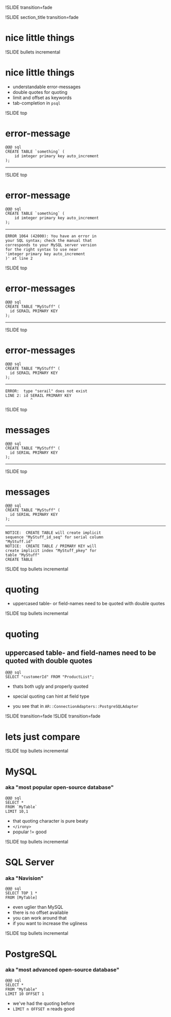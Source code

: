 !SLIDE transition=fade

!SLIDE section_title transition=fade

# nice little things #


!SLIDE bullets incremental

# nice little things #

* understandable error-messages
* double quotes for quoting
* limit and offset as keywords
* tab-completion in `psql`


!SLIDE top

# **error**-message #

	@@@ sql
	CREATE TABLE `something` (
		id imteger primary key auto_increment
	);

---

!SLIDE top

# **error**-message #

	@@@ sql
	CREATE TABLE `something` (
		id imteger primary key auto_increment
	);

---

	ERROR 1064 (42000): You have an error in
	your SQL syntax; check the manual that
	corresponds to your MySQL server version 
	for the right syntax to use near 
	'imteger primary key auto_increment
	)' at line 2


!SLIDE top

# error-**messages** #

	@@@ sql
	CREATE TABLE "MyStuff" (
	  id SERAIL PRIMARY KEY
	);

---


!SLIDE top

# error-**messages** #

	@@@ sql
	CREATE TABLE "MyStuff" (
	  id SERAIL PRIMARY KEY
	);

---

	ERROR:  type "serail" does not exist
	LINE 2: id SERAIL PRIMARY KEY
	           ^

!SLIDE top

# **messages** #

	@@@ sql
	CREATE TABLE "MyStuff" (
	  id SERIAL PRIMARY KEY
	);

---

!SLIDE top

# **messages** #

	@@@ sql
	CREATE TABLE "MyStuff" (
	  id SERIAL PRIMARY KEY
	);

---

	NOTICE:  CREATE TABLE will create implicit
	sequence "MyStuff_id_seq" for serial column
	"MyStuff.id"
	NOTICE:  CREATE TABLE / PRIMARY KEY will
	create implicit index "MyStuff_pkey" for
	table "MyStuff"
	CREATE TABLE


!SLIDE top bullets incremental

# quoting #

* uppercased table- or field-names need to be quoted with double quotes


!SLIDE top bullets incremental

# quoting #

## uppercased table- and field-names need to be quoted with double quotes ##

	@@@ sql
	SELECT "customerId" FROM "ProductList";

* thats both ugly and properly quoted

* special quoting can hint at field type

* you see that in `AR::ConnectionAdapters::PostgreSQLAdapter`


!SLIDE transition=fade
!SLIDE transition=fade

# lets just compare #


!SLIDE top bullets incremental

# MySQL #

### aka "most popular open-source database" ###

	@@@ sql
	SELECT *
	FROM `MyTable`
	LIMIT 10,1

* that quoting character is pure beaty
* `</irony>`
* popular != good


!SLIDE top bullets incremental

# SQL Server #

### aka "Navision" ###

	@@@ sql
	SELECT TOP 1 *
	FROM [MyTable]

* even uglier than MySQL
* there is no offset available
* you can work around that
* if you want to increase the ugliness



!SLIDE top bullets incremental

# PostgreSQL #

### aka "most advanced open-source database" ###

	@@@ sql
	SELECT *
	FROM "MyTable"
	LIMIT 10 OFFSET 1

* we've had the quoting before
* `LIMIT n OFFSET m` reads good
